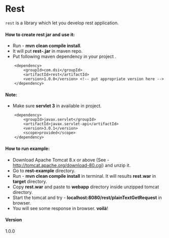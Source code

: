 # Rest
`rest` is a library which let you develop rest application.

#### How to create rest jar and use it:
* Run - **mvn clean compile install**.
* It will put **rest-<version>.jar** in maven repo.
* Put following maven dependency in your project .
```
	<dependency>
		<groupId>com.dsi</groupId>
		<artifactId>rest</artifactId>
		<version>1.0.0</version> <!-- put appropriate version here -->
	</dependency>
```

#### Note:
* Make sure **servlet 3** in available in project.
```
	<dependency>
	    <groupId>javax.servlet</groupId>
	    <artifactId>javax.servlet-api</artifactId>
	    <version>3.0.1</version>
	    <scope>provided</scope>
	</dependency>
```

#### How to run example:
* Download Apache Tomcat 8.x or above (See - http://tomcat.apache.org/download-80.cgi) and unzip it.
* Go to **rest-example** directory.
* Run - **mvn clean compile install** in terminal. It will results **rest.war** in **target** directory.
* Copy **rest.war** and paste to **webapp** directory inside unzipped tomcat directory.
* Start the tomcat and try - **localhost:8080/rest/plainTextGetRequest** in browser.
* You will see some response in browser. **voilà**!

#### Version
1.0.0

